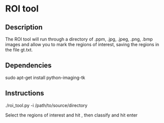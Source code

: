 ROI tool
========

Description
-----------
The ROI tool will run through a directory of .ppm, .jpg, .jpeg, .png, .bmp images and allow you to mark the regions of interest, saving the regions in the file gt.txt.

Dependencies
------------
sudo apt-get install python-imaging-tk

Instructions
------------
./roi_tool.py -i /path/to/source/directory

Select the regions of interest and hit <Space>, then classify and hit enter
